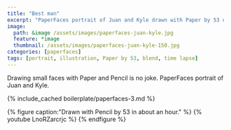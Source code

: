```yaml
---
title: "Best man"
excerpt: "PaperFaces portrait of Juan and Kyle drawn with Paper by 53 on an iPad."
image: 
  path: &image /assets/images/paperfaces-juan-kyle.jpg 
  feature: *image
  thumbnail: /assets/images/paperfaces-juan-kyle-150.jpg
categories: [paperfaces]
tags: [portrait, illustration, Paper by 53, blend, time lapse]
---
```


Drawing small faces with Paper and Pencil is no joke. PaperFaces portrait of Juan and Kyle.

{% include_cached boilerplate/paperfaces-3.md %}

{% figure caption:"Drawn with Pencil by 53 in about an hour." %}
{% youtube LnoRZarcrjc %}
{% endfigure %}

